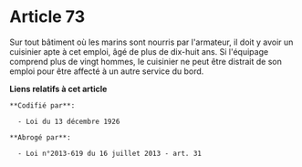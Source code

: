 # Article 73

Sur tout bâtiment où les marins sont nourris par l'armateur, il doit y avoir un cuisinier apte à cet emploi, âgé de plus de
dix-huit ans. Si l'équipage comprend plus de vingt hommes, le cuisinier ne peut être distrait de son emploi pour être affecté
à un autre service du bord.

**Liens relatifs à cet article**

	**Codifié par**:

	  - Loi du 13 décembre 1926

	**Abrogé par**:

	  - Loi n°2013-619 du 16 juillet 2013 - art. 31
